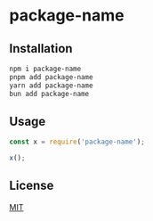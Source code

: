 # package-name

## Installation

```sh
npm i package-name
pnpm add package-name
yarn add package-name
bun add package-name
```

## Usage

```ts
const x = require('package-name');

x();
```

## License

[MIT](LICENSE)
